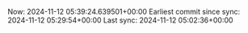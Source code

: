 Now: 2024-11-12 05:39:24.639501+00:00 Earliest commit since sync: 2024-11-12 05:29:54+00:00 Last sync: 2024-11-12 05:02:36+00:00
